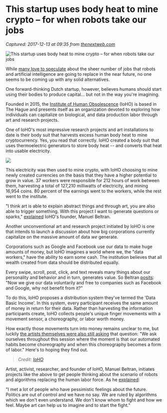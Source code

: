 # This startup uses body heat to mine crypto – for when robots take our jobs

_Captured: 2017-12-13 at 09:35 from [thenextweb.com](https://thenextweb.com/insider/2017/12/12/startup-uses-body-heat-to-mine-crypto-for-when-robots-take-jobs/)_

![This startup uses body heat to mine crypto – for when robots take our jobs](https://cdn0.tnwcdn.com/wp-content/blogs.dir/1/files/2017/12/speculative_capital36_valerie_maltseva-Cropped.jpg)

While [many love to speculate](https://willrobotstakemyjob.com/) about the sheer number of jobs that robots and artificial intelligence are going to replace in the near future, no one seems to be coming up with any solid alternatives.

One forward-thinking Dutch startup, however, believes humans should start using their bodies to produce capital… but not in the way you're imagining.

Founded in 2015, the [Institute of Human Obsolescence](http://speculative.capital/) (IoHO) is based in The Hague and presents itself as an organization devoted to exploring how individuals can capitalize on biological, and data production labor through art and research projects.

One of IoHO's most impressive research projects and art installations to date is their body suit that harvests excess human body heat to mine cryptocurrency. Yes, you read that correctly. IoHO created a body suit that uses thermoelectric generators to store body heat -- and converts that heat into usable electricity.

![](https://cdn0.tnwcdn.com/wp-content/blogs.dir/1/files/2017/12/speculative_capital36_valerie_maltseva-1.jpg)

This electricity was then used to mine crypto, with IoHO choosing to mine newly created currencies on the basis that they have a higher potential to grow in value. 37 workers were responsible for 212 hours of work between them, harvesting a total of 127,210 milliwatts of electricity, and mining 16,954 coins. 80 percent of the earnings went to the workers, while the rest went to the institute.

"I think art is able to explain abstract things and through art, you are also able to trigger something. With this project I want to generate questions or sparks," [explained](https://stmk.arbeiterkammer.at/interessenvertretung/arbeitdigital/human_work_obsolete.html) IoHO's founder, Manuel Beltran.

Another unconventional art and research project initiated by IoHO is one that intends to launch a discussion about how big corporations currently capitalize on the massive amount of data _we_ generate.

Corporations such as Google and Facebook use our data to make huge amounts of money, but IoHO imagines a world where we, the "data workers," have the ability to earn some cash. The institution believes that all wealth created from data should be distributed equally.

Every swipe, scroll, post, click, and text reveals many things about our personality and behavior and in turn, generates value. So Beltran [posits](http://www.kleinezeitung.at/kultur/5177919/Elevate-Festival_Daten-im-Austausch-fuer-das-Grundeinkommen#image-elevate_003_1488408226114521): "Now we give our data voluntarily and free to companies such as Facebook and Google, why not benefit from it?"

To do this, IoHO proposes a distribution system they've termed the 'Data Basic Income'. In this system, every participant receives the same amount of money in return for their data. Rather than harvesting the information participants create, IoHO collects people's unique finger movements with a movement sensor, a choreography, or labor worth money.

How exactly those movements turn into money remains unclear to me, but luckily [the artists themselves were also still asking](http://www.europeanlab.com/en/european-lab-forum/2017-programmation/data-basic-income-whats-the-value-of-our-data-workshop/) that question: "We ask ourselves throughout this session where the moment is that our automated habits become choreography and when this choreography becomes a form of labor." Here's to hoping they find out.

> _Credit: [IoHO](http://speculative.capital/)_

Artist, activist, researcher, and founder of IoHO, Manuel Beltran, initiates projects like the above to get people thinking about the scenario of robots and algorithms replacing the human labor force. As he [explained](https://stmk.arbeiterkammer.at/interessenvertretung/arbeitdigital/human_work_obsolete.html):

"I met a lot of people who have pessimistic feelings about the future. Politics are out of control and we have no say. We are ruled by algorithms which we don't even understand. We don't know whom to fight and how we feel. Maybe art can help us to imagine and to start the fight."
